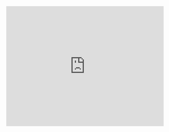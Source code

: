 <iframe width="420" height="320" src="https://youtu.be/k2c6QasWuw0?list=PLRdS-n5seLRqGHVrXZHxXfdw--aAsMdiL" frameborder="0" allowfullscreen></iframe>
